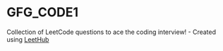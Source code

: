 # GFG_CODE1
Collection of LeetCode questions to ace the coding interview! - Created using [LeetHub](https://github.com/QasimWani/LeetHub)
